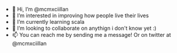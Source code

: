 - 👋 Hi, I’m @mcmxciillan
- 👀 I’m interested in improving how people live their lives
- 🌱 I’m currently learning scala
- 💞️ I’m looking to collaborate on anythign i don't know yet :)
- 📫 You can reach me by sending me a message! Or on twitter at @mcmxciillan

<!---
mcmxciillan/mcmxciillan is a ✨ special ✨ repository because its `README.md` (this file) appears on your GitHub profile.
You can click the Preview link to take a look at your changes.
--->
